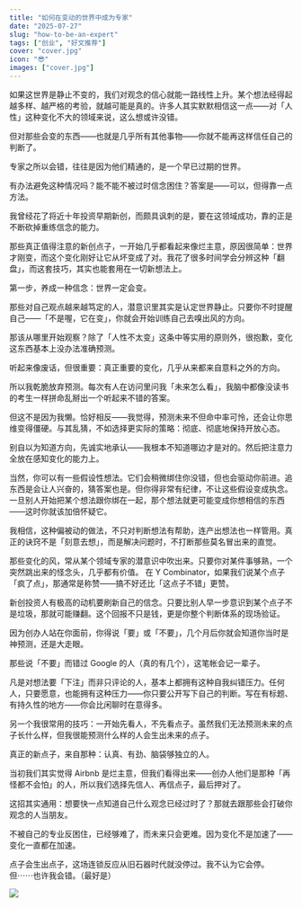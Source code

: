 ```yaml
---
title: "如何在变动的世界中成为专家"
date: "2025-07-27"
slug: "how-to-be-an-expert"
tags: ["创业", "好文推荐"]
cover: "cover.jpg"
icon: "😎"
images: ["cover.jpg"]
---
```

如果这世界是静止不变的，我们对观念的信心就能一路线性上升。某个想法经得起越多样、越严格的考验，就越可能是真的。许多人其实默默相信这一点——对「人性」这种变化不大的领域来说，这么想或许没错。



但对那些会变的东西——也就是几乎所有其他事物——你就不能再这样信任自己的判断了。



专家之所以会错，往往是因为他们精通的，是一个早已过期的世界。



有办法避免这种情况吗？能不能不被过时信念困住？答案是——可以，但得靠一点方法。



我曾经花了将近十年投资早期新创，而颇具讽刺的是，要在这领域成功，靠的正是不断砍掉重练信念的能力。



那些真正值得注意的新创点子，一开始几乎都看起来像烂主意，原因很简单：世界才刚变，而这个变化刚好让它从坏变成了对。我花了很多时间学会分辨这种「翻盘」，而这套技巧，其实也能套用在一切新想法上。



第一步，养成一种信念：世界一定会变。



那些对自己观点越来越笃定的人，潜意识里其实是认定世界静止。只要你不时提醒自己——「不是喔，它在变」，你就会开始训练自己去嗅出风的方向。



那该从哪里开始观察？除了「人性不太变」这条中等实用的原则外，很抱歉，变化这东西基本上没办法准确预测。



听起来像废话，但很重要：真正重要的变化，几乎从来都来自意料之外的方向。



所以我乾脆放弃预测。每次有人在访问里问我「未来怎么看」，我脑中都像没读书的考生一样拼命乱掰出一个听起来不错的答案。



但这不是因为我懒。恰好相反——我觉得，预测未来不但命中率可怜，还会让你思维变得僵硬。与其乱猜，不如选择更实际的策略：彻底、彻底地保持开放心态。



别自以为知道方向，先诚实地承认——我根本不知道哪边才是对的。然后把注意力全放在感知变化的能力上。



当然，你可以有一些假设性想法。它们会稍微绑住你没错，但也会驱动你前进。追东西是会让人兴奋的，猜答案也是。但你得非常有纪律，不让这些假设变成执念。
一旦别人开始把某个想法跟你绑在一起，那个想法就更可能变成你想相信的东西——这时你就该加倍怀疑它。



我相信，这种偏被动的做法，不只对判断想法有帮助，连产出想法也一样管用。真正的诀窍不是「刻意去想」，而是解决问题时，不打断那些莫名冒出来的直觉。



那些变化的风，常从某个领域专家的潜意识中吹出来。只要你对某件事够熟，一个突然跳出来的怪念头，几乎都有价值。
在 Y Combinator，如果我们说某个点子「疯了点」，那通常是称赞——搞不好还比「这点子不错」更赞。



新创投资人有极高的动机要刷新自己的信念。只要比别人早一步意识到某个点子不是垃圾，那就可能赚翻。这个回报不只是钱，更是你整个判断体系的现场验证。



因为创办人站在你面前，你得说「要」或「不要」，几个月后你就会知道你当时是神预测，还是大走眼。



那些说「不要」而错过 Google 的人（真的有几个），这笔帐会记一辈子。



凡是对想法要「下注」而非只评论的人，基本上都拥有这种自我纠错压力。任何人，只要愿意，也能拥有这种压力——你只要公开写下自己的判断。写在有标题、有持久性的地方——你会比闲聊时在意得多。



另一个我很常用的技巧：一开始先看人，不先看点子。虽然我们无法预测未来的点子长什么样，但我很能预测什么样的人会生出未来的点子。



真正的新点子，来自那种：认真、有劲、脑袋够独立的人。



当初我们其实觉得 Airbnb 是烂主意，但我们看得出来——创办人他们是那种「再怪都不会怕」的人，所以我们选择先信人、再信点子，最后押对了。



这招其实通用：想要快一点知道自己什么观念已经过时了？那就去跟那些会打破你观念的人当朋友。



不被自己的专业反困住，已经够难了，而未来只会更难。因为变化不是加速了——变化一直都在加速。



点子会生出点子，这场连锁反应从旧石器时代就没停过。我不认为它会停。
但⋯⋯也许我会错。（最好是）




![](https://prod-files-secure.s3.us-west-2.amazonaws.com/112d0858-5090-4d34-a606-b75eb8d65fd2/46476355-9cf3-4e99-9b7a-3531bc426380/1000202064.png?X-Amz-Algorithm=AWS4-HMAC-SHA256&X-Amz-Content-Sha256=UNSIGNED-PAYLOAD&X-Amz-Credential=ASIAZI2LB466XJ55BO2B%2F20250911%2Fus-west-2%2Fs3%2Faws4_request&X-Amz-Date=20250911T071312Z&X-Amz-Expires=3600&X-Amz-Security-Token=IQoJb3JpZ2luX2VjEJf%2F%2F%2F%2F%2F%2F%2F%2F%2F%2FwEaCXVzLXdlc3QtMiJHMEUCIQDt6FSqm%2Br9eH4CcKssyFPuerrL%2BW%2BaNPZqwSPKJK6s4gIgbMLCoLfnoUp7BsWzZbTqua09lq%2Bb2KIzjhtXcqY6%2B1Mq%2FwMIEBAAGgw2Mzc0MjMxODM4MDUiDMMVvXRbrdqZtotF8CrcA%2FrpeTyqIJVYp8EZ18pxRm%2F%2B3QAVINIamvlTePMOZ%2BrEs39AmCkssdLombLRVMT3BAgCvYnoDJZoSf%2FEDnV4KSUJWIUuL8vjkjeiNqvgCH3aQajBpp1ERPp71QDM9STrTfRiCKU%2FM3Mg9mDOipLhuawwTEtZzifAprEo%2B7FukXIApZG3SOuLYtv8%2BVlh%2BSbrqnCtzVCWm1Woheqq7LYI2J2Yyxejhk77Fnb2Paj4MrIKI%2Bs0J1Syt2TBR05%2F0eNuk4qcY07l5CjAwFaMWASRCJtihsWieuIBwKNqrUS13EDvfzIOBnzy41eodye2OMzEt3MReV5pxrNnhymrA08hcJ0GgTZos5OxXzX7Rn7ytT3djWOcV2RM8c5EuXos9NTFIjmmUCDgBBROkW0Jo90KbP%2Bufask%2Fh2BhYLEljxaoI6tb8pFqnDBUMcbpVrryNhpxbRY9Vxnv93rBYeUnbRkT0xMgmKjwVZ8qwh5JEM4mQky2MLZapcvAyNxnSM3KUu3JiRbykgOdBnYlqNlB1lYDV%2FQ4a%2BnoacN7ojofZFqHDb9xNDua4U98KQhWGJNpf%2F30rayMGlz7L3k6Jblo4Ap%2FrbNvrJcFxL0%2F0UVkxzmBf%2BTaV4F2XE027eg4vMcMNTYicYGOqUBI8Wth1X9uGJlyUhpjg3j%2FZ9io9XrHyvxQk9aiL%2FDLMesXf%2Ba5TMVZU%2BSyuJZ6T2pcRfg1eXPvLeUeYBkSN0I2%2BcJjC4Wn0BOPUhuHwoFh4nYMwcz%2FrUMb0zyLuZismw%2BwYGDdL0wcP4pLzAhLpOmfySfQh4zfVQZpTb3ptbxzrsvp8TVewCzFMWmggV50tQtQ8r7kZLWI9EFJ9E3JzCzUfUasChA&X-Amz-Signature=1534f8d01d64f90d3940aa41caa8163a69e88555b65c9d33c57acb349b7095b8&X-Amz-SignedHeaders=host&x-amz-checksum-mode=ENABLED&x-id=GetObject)

